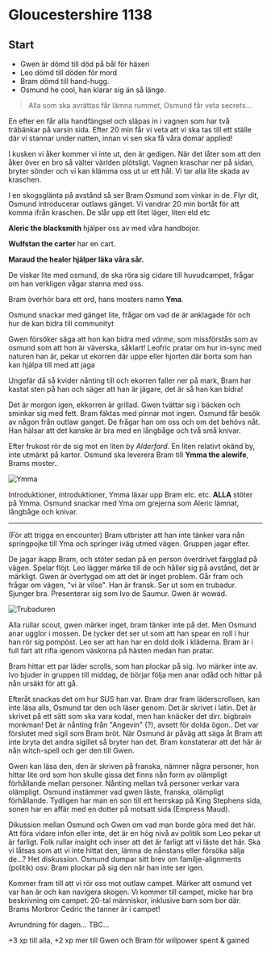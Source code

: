 # Gloucestershire 1138

## Start
- Gwen är dömd till död på bål för häxeri
- Leo dömd till döden för mord
- Bram dömd till hand-hugg.
- Osmund he cool, han klarar sig än så länge.

> Alla som ska avrättas får lämna rummet, Osmund får veta secrets...

En efter en får alla handfängsel och släpas in i vagnen som har två träbänkar på varsin sida. Efter 20 min får vi veta att vi ska tas till ett ställe där vi stannar under natten, innan vi sen ska få våra domar applied!

I kusken vi åker kommer vi inte ut, den är gedigen. När det låter som att den åker över en bro så välter världen plötsligt. Vagnen kraschar ner på sidan, bryter sönder och vi kan klämma oss ut ur ett hål. Vi tar alla lite skada av kraschen.

I en skogsglänta på avstånd så ser Bram Osmund som vinkar in de. Flyr dit, Osmund introducerar outlaws gänget. Vi vandrar 20 min bortåt för att komma ifrån kraschen. De slår upp ett litet läger, liten eld etc

**Aleric the blacksmith** hjälper oss av med våra handbojor.

**Wulfstan the carter** har en cart.

**Maraud the healer hjälper läka våra sår.**

De viskar lite med osmund, de ska röra sig cidare till huvudcampet, frågar om han verkligen vågar stanna med oss.

Bram överhör bara ett ord, hans mosters namn **Yma**.

Osmund snackar med gänget lite, frågar om vad de är anklagade för och hur de kan bidra till communityt

Gwen försöker säga att hon kan bidra med *värme*, som missförstås som av osmund som att hon är väverska, såklart!
Leofric pratar om hur in-sync med naturen han är, pekar ut ekorren där uppe eller hjorten där borta som han kan hjälpa till med att jaga

Ungefär då så kvider nånting till och ekorren faller ner på mark, Bram har kastat sten på han och säger att han är jägare, det är så han kan bidra!

Det är morgon igen, ekkorren är grillad. Gwen tvättar sig i bäcken och sminkar sig med fett. Bram fäktas med pinnar mot ingen. Osmund får besök av någon från outlaw ganget. De frågar han om oss och om det behövs nåt. Han hälsar att det kanske är bra med en långbåge och två små knivar.

Efter frukost rör de sig mot en liten by *Alderford*. En liten relativt okänd by, inte utmärkt på kartor. Osmund ska leverera Bram till **Ymma the alewife**, Brams moster..

![Ymma](https://github.com/user-attachments/assets/335d363e-f521-4eae-92e4-445fc2ce91e1)


Introduktioner, introduktioner, Ymma läxar upp Bram etc. etc. **ALLA** stöter på Ymma.  Osmund snackar med Yma om grejerna som Aleric lämnat, långbåge och knivar.

---

(För att trigga en encounter) Bram utbrister att han inte tänker vara nån springpojke till Yma och springer iväg utmed vägen. Gruppen jagar efter.

De jagar ikapp Bram, och stöter sedan på en person överdrivet färgglad på vägen. Spelar flöjt. Leo lägger märke till de och håller sig på avstånd, det är märkligt. Gwen är övertygad om att det är inget problem. Går fram och frågar om vägen, "vi är vilse". Han är fransk. Ser ut som en trubadur. Sjunger bra. Presenterar sig som Ivo de Saumur. Gwen är wowad.

![Trubaduren](https://github.com/user-attachments/assets/4772b843-feb3-4dea-a2dd-c586081ce97b)


Alla rullar scout, gwen märker inget, bram tänker inte på det. Men Osmund anar ugglor i mossen. De tycker det ser ut som att han spear en roll i hur han rör sig pompöst. Leo ser att han har en dold dolk i kläderna. Bram är i full fart att rifla igenom väskorna på hästen medan han pratar.

Bram hittar ett par läder scrolls, som han plockar på sig. Ivo märker inte av. Ivo bjuder in gruppen till middag, de börjar följa men anar odåd och hittar på nån ursäkt för att gå.

Efteråt snackas det om hur SUS han var. Bram drar fram läderscrollsen, kan inte läsa alls, Osmund tar den och läser genom. Det är skrivet i latin. Det är skrivet på ett sätt som ska vara kodat, men han knäcker det dirr. bigbrain monkman! Det är nånting från "Angevin" (?), avsett för dolda ögon.. Det var förslutet med sigil som Bram bröt. När Osmund är påväg att säga åt Bram att inte bryta det andra sigillet så bryter han det. Bram konstaterar att det här är nån witch-spell och ger den till Gwen.

Gwen kan läsa den, den är skriven på franska, nämner några personer, hon hittar lite ord som hon skulle gissa det finns nån form av olämpligt förhållande mellan personer. Nånting mellan två personer verkar vara olämpligt. Osmund instämmer vad gwen läste, franska, olämpligt förhållande. Tydligen har man en son till ett herrskap på King Stephens sida, sonen har en affär med en dotter på motsatt sida (Empress Maud).

Dikussion mellan Osmund och Gwen om vad man borde göra med det här. Att föra vidare infon eller inte, det är en hög nivå av politik som Leo pekar ut är farligt. Folk rullar insight och inser att det är farligt att vi läste det här. Ska vi låtsas som att vi inte hittat den, lämna de nånstans eller försöka sälja de...? Het diskussion. Osmund dumpar sitt brev om familje-alignments (politik) osv. Bram plockar på sig den när han inte ser igen.

Kommer fram till att vi rör oss mot outlaw campet. Märker att osmund vet var han är och kan navigera skogen. Vi kommer till campet, micke har bra beskrivning om campet. 20-tal människor, inklusive barn som bor där. Brams Morbror Cedric the tanner är i campet!

Avrundning för dagen... TBC...

+3 xp till alla, +2 xp mer till Gwen och Bram för willpower spent & gained
